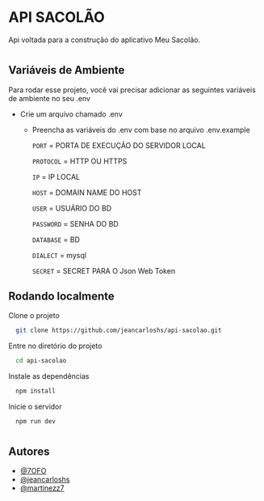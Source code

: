 
# API SACOLÃO

Api voltada para a construção do aplicativo Meu Sacolão.
#
## Variáveis de Ambiente

Para rodar esse projeto, você vai precisar adicionar as seguintes variáveis de ambiente no seu .env

- Crie um arquivo chamado .env
  - Preencha as variáveis do .env com base no arquivo .env.example

    `PORT` = PORTA DE EXECUÇÃO DO SERVIDOR LOCAL

    `PROTOCOL` = HTTP OU HTTPS

    `IP` = IP LOCAL

    `HOST` = DOMAIN NAME DO HOST

    `USER` =   USUÁRIO DO BD

    `PASSWORD` = SENHA DO BD

    `DATABASE` = BD
    
    `DIALECT` = mysql
    
    `SECRET` = SECRET PARA O Json Web Token

## Rodando localmente


Clone o projeto

```bash
  git clone https://github.com/jeancarloshs/api-sacolao.git
```

Entre no diretório do projeto

```bash
  cd api-sacolao
```

Instale as dependências

```bash
  npm install
```

Inicie o servidor

```bash
  npm run dev
```

#


## Autores

- [@7OFO](https://github.com/7OFO)
- [@jeancarloshs](https://github.com/jeancarloshs)
- [@martinezz7](https://github.com/martinezz7)

